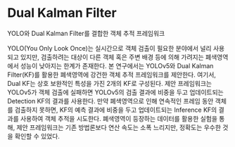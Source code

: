 # Dual Kalman Filter
YOLO와 Dual Kalman Filter를 결합한 객체 추적 프레임워크


YOLO(You Only Look Once)는 실시간으로 객체 검출이 필요한 분야에서 널리 사용되고 있지만, 검출하려는 대상이 다른 객체 혹은 주변 배경 등에 의해 가려지는 폐색영역에서 성능이 낮아지는 한계가 존재한다. 본 연구에서는 YOLOv5와 Dual Kalman Filter(KF)를 활용한 폐색영역에 강건한 객체 추적 프레임워크를 제안한다. 여기서, Dual KF는 상호 보완적인 특성을 가진 2개의 KF로 구성된다. 제안 프레임워크는 YOLOv5가 객체 검출에 실패하면 YOLOv5의 검출 결과에 비중을 두고 업데이트되는 Detection KF의 결과를 사용한다. 만약 폐색영역으로 인해 연속적인 프레임 동안 객체를 검출하지 못하면, KF의 예측 결과에 비중을 두고 업데이트되는 Inference KF의 결과를 사용하여 객체 추적을 시도한다. 폐색영역이 등장하는 데이터를 활용한 실험을 통해, 제안 프레임워크는 기존 방법론보다 연산 속도는 소폭 느리지만, 정확도는 우수한 것을 확인할 수 있었다.
